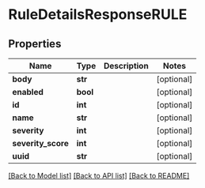 # RuleDetailsResponseRULE


## Properties
Name | Type | Description | Notes
------------ | ------------- | ------------- | -------------
**body** | **str** |  | [optional] 
**enabled** | **bool** |  | [optional] 
**id** | **int** |  | [optional] 
**name** | **str** |  | [optional] 
**severity** | **int** |  | [optional] 
**severity_score** | **int** |  | [optional] 
**uuid** | **str** |  | [optional] 

[[Back to Model list]](../README.md#documentation-for-models) [[Back to API list]](../README.md#documentation-for-api-endpoints) [[Back to README]](../README.md)


